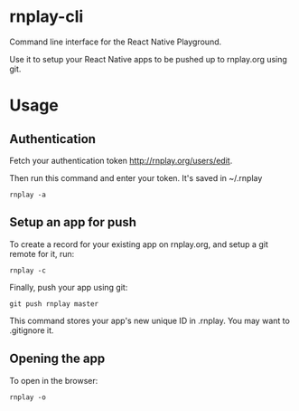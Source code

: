 # rnplay-cli
Command line interface for the React Native Playground.

Use it to setup your React Native apps to be pushed up to rnplay.org using git.

# Usage

## Authentication

Fetch your authentication token http://rnplay.org/users/edit.

Then run this command and enter your token. It's saved in ~/.rnplay

```
rnplay -a
```

## Setup an app for push

To create a record for your existing app on rnplay.org, and setup a git remote for it, run:

```
rnplay -c
```

Finally, push your app using git:

```
git push rnplay master
```

This command stores your app's new unique ID in .rnplay. You may want to .gitignore it.

## Opening the app

To open in the browser:

```
rnplay -o
```
